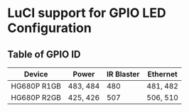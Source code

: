 # LuCI support for GPIO LED Configuration

## Table of GPIO ID
| Device | Power | IR Blaster | Ethernet |
| ------ | ----- | ---------- | -------- |
| HG680P R1GB | 483, 484 | 480 | 481, 482| 
| HG680P R2GB | 425, 426 | 507 | 506, 510|

